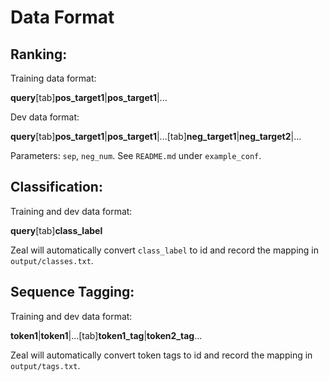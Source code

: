 # Data Format

## Ranking:

Training data format:

**query**[tab]**pos\_target1**|**pos\_target1**|...

Dev data format:

**query**[tab]**pos\_target1**|**pos\_target1**|...[tab]**neg\_target1**|**neg\_target2**|...

Parameters: `sep`, `neg_num`. See `README.md` under `example_conf`.

## Classification:

Training and dev data format:

**query**[tab]**class\_label**

Zeal will automatically convert ``class_label`` to id and record the mapping in `output/classes.txt`.

## Sequence Tagging:

Training and dev data format:

**token1**|**token1**|...[tab]**token1\_tag**|**token2\_tag**...

Zeal will automatically convert token tags to id and record the mapping in `output/tags.txt`.